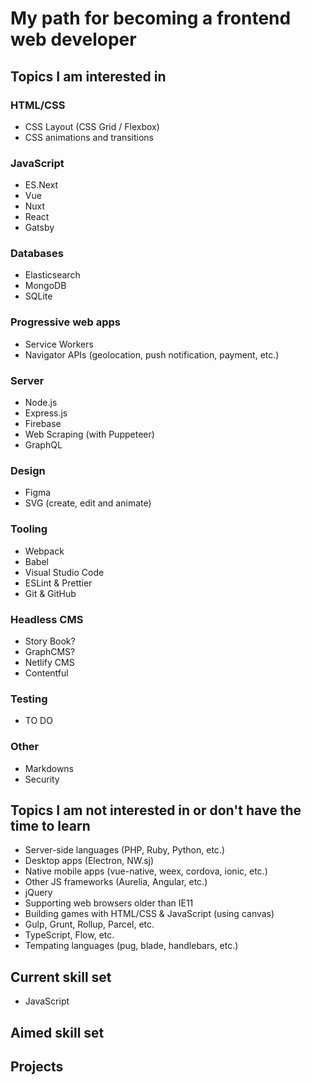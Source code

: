 # My path for becoming a frontend web developer

## Topics I am interested in

### HTML/CSS
- CSS Layout (CSS Grid / Flexbox)
- CSS animations and transitions

### JavaScript
- ES.Next
- Vue
- Nuxt
- React
- Gatsby

### Databases
- Elasticsearch
- MongoDB
- SQLite

### Progressive web apps
- Service Workers
- Navigator APIs (geolocation, push notification, payment, etc.)

### Server
- Node.js
- Express.js
- Firebase
- Web Scraping (with Puppeteer)
- GraphQL

### Design
- Figma
- SVG (create, edit and animate)

### Tooling
- Webpack
- Babel
- Visual Studio Code
- ESLint & Prettier
- Git & GitHub

### Headless CMS
- Story Book?
- GraphCMS?
- Netlify CMS
- Contentful

### Testing
- TO DO

### Other
- Markdowns
- Security

## Topics I am not interested in or don't have the time to learn
- Server-side languages (PHP, Ruby, Python, etc.)
- Desktop apps (Electron, NW.sj)
- Native mobile apps (vue-native, weex, cordova, ionic, etc.)
- Other JS frameworks (Aurelia, Angular, etc.)
- jQuery
- Supporting web browsers older than IE11
- Building games with HTML/CSS & JavaScript (using canvas)
- Gulp, Grunt, Rollup, Parcel, etc.
- TypeScript, Flow, etc.
- Tempating languages (pug, blade, handlebars, etc.)


## Current skill set
- JavaScript

## Aimed skill set

## Projects

